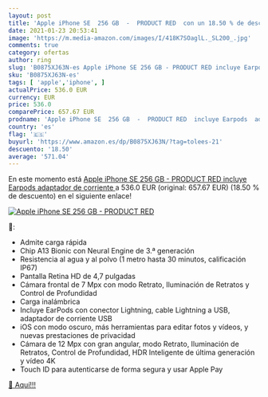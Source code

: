 ```yaml
---
layout: post
title: 'Apple iPhone SE  256 GB  -  PRODUCT RED  con un 18.50 % de descuento'
date: 2021-01-23 20:53:41
image: 'https://m.media-amazon.com/images/I/418K7SOaglL._SL200_.jpg'
comments: true
category: ofertas
author: ring
slug: 'B0875XJ63N-es Apple iPhone SE 256 GB - PRODUCT RED incluye Earpods...'
sku: 'B0875XJ63N-es'
tags: [ 'apple','iphone', ]
actualPrice: 536.0 EUR
currency: EUR
price: 536.0
comparePrice: 657.67 EUR
prodname: 'Apple iPhone SE  256 GB  -  PRODUCT RED  incluye Earpods  adaptador de corriente '
country: 'es'
flag: '🇪🇸'
buyurl: 'https://www.amazon.es/dp/B0875XJ63N/?tag=tolees-21'
descuento: '18.50'
average: '571.04'
---
```


En este momento está [Apple iPhone SE  256 GB  -  PRODUCT RED  incluye Earpods  adaptador de corriente ](https://www.amazon.es/dp/B0875XJ63N/?tag=tolees-21) a 536.0 EUR (original: 657.67 EUR) (18.50 %  de descuento) en el siguiente enlace!

[![Apple iPhone SE  256 GB  -  PRODUCT RED ](https://m.media-amazon.com/images/I/418K7SOaglL._SL200_.jpg)](https://www.amazon.es/dp/B0875XJ63N/?tag=tolees-21)

🔎:

- Admite carga rápida
- Chip A13 Bionic con Neural Engine de 3.ª generación
- Resistencia al agua y al polvo (1 metro hasta 30 minutos, calificación IP67)
- Pantalla Retina HD de 4,7 pulgadas
- Cámara frontal de 7 Mpx con modo Retrato, Iluminación de Retratos y Control de Profundidad
- Carga inalámbrica
- Incluye EarPods con conector Lightning, cable Lightning a USB, adaptador de corriente USB
- iOS con modo oscuro, más herramientas para editar fotos y vídeos, y nuevas prestaciones de privacidad
- Cámara de 12 Mpx con gran angular, modo Retrato, Iluminación de Retratos, Control de Profundidad, HDR Inteligente de última generación y vídeo 4K
- Touch ID para autenticarse de forma segura y usar Apple Pay

[🛒 Aquí!!!](https://www.amazon.es/dp/B0875XJ63N/?tag=tolees-21)

